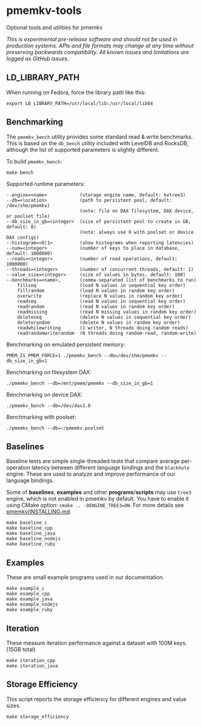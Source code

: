 # pmemkv-tools
Optional tools and utilities for pmemkv

*This is experimental pre-release software and should not be used in
production systems. APIs and file formats may change at any time without
preserving backwards compatibility. All known issues and limitations
are logged as GitHub issues.*

<a name="LD_LIBRARY_PATH"></a>

LD_LIBRARY_PATH
---------------

When running on Fedora, force the library path like this:

```
export LD_LIBRARY_PATH=/usr/local/lib:/usr/local/lib64
```

<a name="benchmarking"></a>

Benchmarking
------------

The `pmemkv_bench` utility provides some standard read & write benchmarks. This is
based on the `db_bench` utility included with LevelDB and RocksDB, although the
list of supported parameters is slightly different.

To build `pmemkv_bench`:

```
make bench
```

Supported runtime parameters:

```
--engine=<name>            (storage engine name, default: kvtree3)
--db=<location>            (path to persistent pool, default: /dev/shm/pmemkv)
                           (note: file on DAX filesystem, DAX device, or poolset file)
--db_size_in_gb=<integer>  (size of persistent pool to create in GB, default: 0)
                           (note: always use 0 with poolset or device DAX configs)
--histogram=<0|1>          (show histograms when reporting latencies)
--num=<integer>            (number of keys to place in database, default: 1000000)
--reads=<integer>          (number of read operations, default: 1000000)
--threads=<integer>        (number of concurrent threads, default: 1)
--value_size=<integer>     (size of values in bytes, default: 100)
--benchmarks=<name>,       (comma-separated list of benchmarks to run)
    fillseq                (load N values in sequential key order)
    fillrandom             (load N values in random key order)
    overwrite              (replace N values in random key order)
    readseq                (read N values in sequential key order)
    readrandom             (read N values in random key order)
    readmissing            (read N missing values in random key order)
    deleteseq              (delete N values in sequential key order)
    deleterandom           (delete N values in random key order)
    readwhilewriting       (1 writer, N threads doing random reads)
    readrandomwriterandom  (N threads doing random-read, random-write)
```

Benchmarking on emulated persistent memory:

```
PMEM_IS_PMEM_FORCE=1 ./pmemkv_bench --db=/dev/shm/pmemkv --db_size_in_gb=1
```

Benchmarking on filesystem DAX:

```
./pmemkv_bench --db=/mnt/pmem/pmemkv --db_size_in_gb=1
```

Benchmarking on device DAX:

```
./pmemkv_bench --db=/dev/dax1.0
```

Benchmarking with poolset:

```
./pmemkv_bench --db=~/pmemkv.poolset
```

<a name="baselines"></a>

Baselines
---------

Baseline tests are simple single-threaded tests that compare average per-operation 
latency between different language bindings and the `blackhole` engine. These are
used to analyze and improve performance of our language bindings.

Some of **baselines**, **examples** and other **programs**/**scripts** may use `tree3` engine,
which is not enabled in pmemkv by default. You have to enable it using CMake option:
`cmake .. -DENGINE_TREE3=ON`.
For more details see [pmemkv/INSTALLING.md](https://github.com/pmem/pmemkv/blob/master/INSTALLING.md).

```
make baseline_c
make baseline_cpp
make baseline_java
make baseline_nodejs
make baseline_ruby
```

<a name="examples"></a>

Examples
--------

These are small example programs used in our documentation.

```
make example_c
make example_cpp
make example_java
make example_nodejs
make example_ruby
```

Iteration
---------

These measure iteration performance against a dataset with 100M keys. (15GB total)

```
make iteration_cpp
make iteration_java
```

Storage Efficiency
------------------

This script reports the storage efficiency for different engines and value sizes.

```
make storage_efficiency
```
